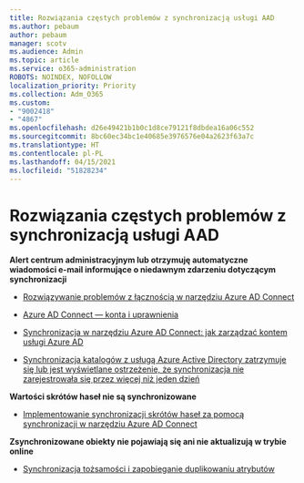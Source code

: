 ```yaml
---
title: Rozwiązania częstych problemów z synchronizacją usługi AAD
ms.author: pebaum
author: pebaum
manager: scotv
ms.audience: Admin
ms.topic: article
ms.service: o365-administration
ROBOTS: NOINDEX, NOFOLLOW
localization_priority: Priority
ms.collection: Adm_O365
ms.custom:
- "9002418"
- "4867"
ms.openlocfilehash: d26e49421b1b0c1d8ce79121f8dbdea16a06c552
ms.sourcegitcommit: 8bc60ec34bc1e40685e3976576e04a2623f63a7c
ms.translationtype: HT
ms.contentlocale: pl-PL
ms.lasthandoff: 04/15/2021
ms.locfileid: "51828234"
---
```

# <a name="solutions-to-common-aad-synchronization-problems"></a>Rozwiązania częstych problemów z synchronizacją usługi AAD

**Alert centrum administracyjnym lub otrzymuję automatyczne wiadomości e-mail informujące o niedawnym zdarzeniu dotyczącym synchronizacji**

- [Rozwiązywanie problemów z łącznością w narzędziu Azure AD Connect](https://docs.microsoft.com/azure/active-directory/hybrid/tshoot-connect-connectivity)

- [Azure AD Connect — konta i uprawnienia ](https://go.microsoft.com/fwlink/p/?LinkId=820598)

- [Synchronizacja w narzędziu Azure AD Connect: jak zarządzać kontem usługi Azure AD](https://docs.microsoft.com/azure/active-directory/hybrid/how-to-connect-azureadaccount)

- [Synchronizacja katalogów z usługą Azure Active Directory zatrzymuje się lub jest wyświetlane ostrzeżenie, że synchronizacja nie zarejestrowała się przez więcej niż jeden dzień ](https://support.microsoft.com/help/2882421/directory-synchronization-to-azure-active-directory-stops-or-you-re-warned-that-sync-hasn-t-registered-in-more-than-a-day)
 
**Wartości skrótów haseł nie są synchronizowane**

- [Implementowanie synchronizacji skrótów haseł za pomocą synchronizacji w narzędziu Azure AD Connect](https://docs.microsoft.com/azure/active-directory/hybrid/how-to-connect-password-hash-synchronization)

**Zsynchronizowane obiekty nie pojawiają się ani nie aktualizują w trybie online**

- [Synchronizacja tożsamości i zapobieganie duplikowaniu atrybutów](https://docs.microsoft.com/azure/active-directory/hybrid/how-to-connect-syncservice-duplicate-attribute-resiliency)
